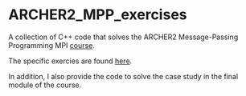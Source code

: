 # ARCHER2_MPP_exercises
A collection of C++ code that solves the ARCHER2 Message-Passing Programming MPI [course](https://epcced.github.io/MPI_Intro_Self_Service/). 

The specific exercies are found [here](https://learn-eu-central-1-prod-fleet01-xythos.content.blackboardcdn.com/5d1b15b77a8ac/10690687?X-Blackboard-S3-Bucket=learn-eu-central-1-prod-fleet01-xythos&X-Blackboard-Expiration=1698418800000&X-Blackboard-Signature=38SDipDi7p01CqY2eVDuFbQbz53wdD72smLfmq3qILM%3D&X-Blackboard-Client-Id=301835&X-Blackboard-S3-Region=eu-central-1&response-cache-control=private%2C%20max-age%3D21600&response-content-disposition=inline%3B%20filename%2A%3DUTF-8%27%27MPP-exercises.pdfresponse-content-type=application%2Fpdf&X-Amz-Security-Token=IQoJb3JpZ2luX2VjEGEaDGV1LWNlbnRyYWwtMSJGMEQCIEdez2jnKyoewHN%2BI9wgJFZ9dz7DtTnIEmbQBFPo0GqHAiBW1tRdDbeOTa5Q5EzcFYuk%2BIjY0J4uV7%2BkI6d6f8tFXirGBQiL%2F%2F%2F%2F%2F%2F%2F%2F%2F%2F8BEAMaDDYzNTU2NzkyNDE4MyIMy%2FSO0rwB5PZBM6IzKpoFRYYrmZXc7kxfLPGFna9XKuy3%2BLq%2BxD%2BKcjq3Ps1Kr8TMw8kYYVxtqeUkbRQeh3ZIPXTletBla%2FLL2ukc8xfkWU%2BGPifgJfWwliH0%2FCN0WronnQEJrRyCTaqmKzTYgRvUy%2F3TAgX3eYVOGIhyg1IXMui2oNAPb06EHeC4GztcRQX1XMprVeAzdZVLO2XH2mJq0zNOsDNCZR9Hvgj3otJqCoUGNsLhHH2bJxtTg9OVq5vo%2FblI5mBMEgsANvsRIvwrDf%2FrMEEjhW9oMX4LUj0saNmrJh%2FGs348B6%2FCvx221bJBOHpCMGeA9HmzK90nLZOiqSA38VqZiULCH1HWEueekQ2dnpu%2Bcv%2FmEA9S0i2zyvbj7tTtPZOkCcG4nZUeHByP7j0ZnIo1a%2FDFCYDORcLfOXG7Rtmvc9%2BdbI8cwmujq4u82dBAxeU0qkHUo6UC78BU%2BsSw4%2B6o8Pbj7Lt6gsaCnrSNadKuuZzMNEvUofcWbdk%2BppsvHhGtExATm%2BX%2Fxyqux9z8s%2ByN8CUfVrH%2FVdNlqmXnL49V1b0ss%2FobY1%2F0RhruLUaBTEeAnihgn3wruJ8hbhC40deHojri3LVvZsnWHqix1YOfIKgWjOst5gCepDPJRQ9KEfbc6WJLHMYFfms%2Bcj2Kwu2eAN8NxI5ZG3%2FOv1EaVF2hhnTvH%2Fx8js6fLc3mpTPH3tWM8UhdXHP9V4e56uXLJLlsTYJkOM6LYiefwAwBRxq7mq56VKhVqqVIgMDOIC3OztOC4pzaHGIIYLgcz1i6IW0SPfWFo2StRfPr9nxpcDbt66KWyR3kN0YxKwi82AA2CRM5WfywF07HJATxIGgeWdeFyqoniIh38UC7M6WY%2BfnfGP0qQwF%2B%2By2XMPCKj2bdHieFIQ45MICD7qkGOrIBnOMipulH0XWYmpRSOxdY6wW7fnLVlOfTv9zAQnTJ8nX5SjIxGrvNVBhRb%2FYveSTlWxr5mTsCZSzihfc2zlCjOg55c32blU7%2FIvKqYlSJyuyAehhSmrvzshVLh%2B6Hted7aULPwSSa%2BV%2BJ3XIvxbUc7f5uMzWjSo339AqkRKXdpgGWzx0haLT24Zg9s4d4Bn6JcL0xKUGcqwVGd0ZDcO5StlstsehtNpRJvfVHlnKhvlR46g%3D%3D&X-Amz-Algorithm=AWS4-HMAC-SHA256&X-Amz-Date=20231027T090000Z&X-Amz-SignedHeaders=host&X-Amz-Expires=21600&X-Amz-Credential=ASIAZH6WM4PL4KOHLPPT%2F20231027%2Feu-central-1%2Fs3%2Faws4_request&X-Amz-Signature=1fe68b88e2721bfc6422633c9d6dc762f739067f271020500383e680de755b56).

In addition, I also provide the code to solve the case study in the final module of the course.

